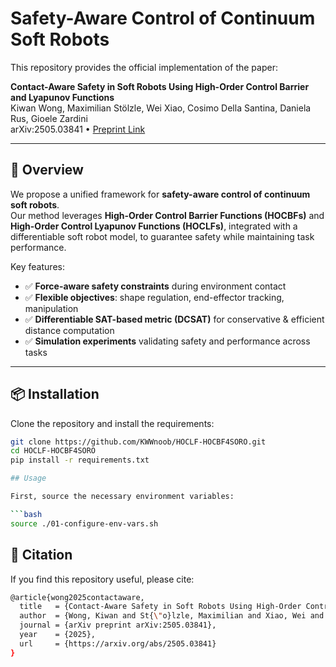 # Safety-Aware Control of Continuum Soft Robots

This repository provides the official implementation of the paper:

**Contact-Aware Safety in Soft Robots Using High-Order Control Barrier and Lyapunov Functions**  
Kiwan Wong, Maximilian Stölzle, Wei Xiao, Cosimo Della Santina, Daniela Rus, Gioele Zardini  
arXiv:2505.03841 • [Preprint Link](https://arxiv.org/abs/2505.03841)

---

## 🚀 Overview

We propose a unified framework for **safety-aware control of continuum soft robots**.  
Our method leverages **High-Order Control Barrier Functions (HOCBFs)** and **High-Order Control Lyapunov Functions (HOCLFs)**, integrated with a differentiable soft robot model, to guarantee safety while maintaining task performance.

Key features:

- ✅ **Force-aware safety constraints** during environment contact  
- ✅ **Flexible objectives**: shape regulation, end-effector tracking, manipulation  
- ✅ **Differentiable SAT-based metric (DCSAT)** for conservative & efficient distance computation  
- ✅ **Simulation experiments** validating safety and performance across tasks  

---

## 📦 Installation

Clone the repository and install the requirements:

```bash
git clone https://github.com/KWWnoob/HOCLF-HOCBF4SORO.git
cd HOCLF-HOCBF4SORO
pip install -r requirements.txt

## Usage

First, source the necessary environment variables:

```bash
source ./01-configure-env-vars.sh
```

## 📖 Citation
If you find this repository useful, please cite:

```bash
@article{wong2025contactaware,
  title   = {Contact-Aware Safety in Soft Robots Using High-Order Control Barrier and Lyapunov Functions},
  author  = {Wong, Kiwan and St{\"o}lzle, Maximilian and Xiao, Wei and Della Santina, Cosimo and Rus, Daniela and Zardini, Gioele},
  journal = {arXiv preprint arXiv:2505.03841},
  year    = {2025},
  url     = {https://arxiv.org/abs/2505.03841}
}
